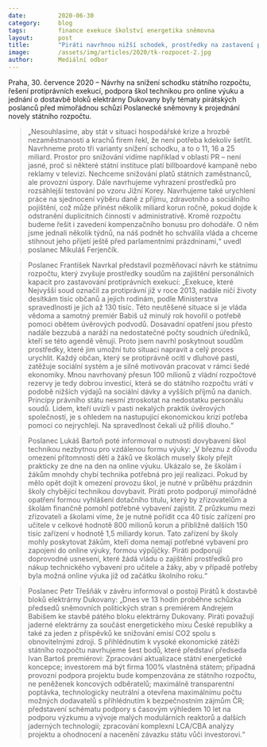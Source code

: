 ```yaml
---
date:         2020-06-30
category:     blog
tags:         finance exekuce školství energetika sněmovna
layout:       post
title:        "Piráti navrhnou nižší schodek, prostředky na zastavení protiprávních exekucí a podpoří posílení zázemí škol pro online výuku"
image:        /assets/img/articles/2020/tk-rozpocet-2.jpg
author:       Mediální odbor
---  
```





Praha, 30. července 2020 – Návrhy na snížení schodku státního rozpočtu, řešení protiprávních exekucí, podpora škol technikou pro online výuku a jednání o dostavbě bloků elektrárny Dukovany byly tématy pirátských poslanců před mimořádnou schůzí Poslanecké sněmovny k projednání novely státního rozpočtu.

> „Nesouhlasíme, aby stát v situaci hospodářské krize a hrozbě nezaměstnanosti a krachů firem řekl, že není potřeba kdekoliv šetřit. Navrhneme proto tři varianty snížení schodku, a to o 11, 16 a 25 miliard. Prostor pro snižování vidíme například v oblasti PR – není jasné, proč si některé státní instituce platí billboardové kampaně nebo reklamy v televizi. Nechceme snižování platů státních zaměstnanců, ale provozní úspory. Dále navrhujeme vyhrazení prostředků pro rozsáhlejší testování po vzoru Jižní Korey. Navrhujeme také urychlení práce na sjednocení výběru daně z příjmu, zdravotního a sociálního pojištění, což může přinést několik miliard korun ročně, pokud dojde k odstranění duplicitních činností v administrativě. Kromě rozpočtu budeme řešit i zavedení kompenzačního bonusu pro dohodáře. O něm jsme jednali několik týdnů, na náš podnět ho schválila vláda a chceme stihnout jeho přijetí ještě před parlamentními prázdninami,“ uvedl poslanec Mikuláš Ferjenčík.

> Poslanec František Navrkal představil pozměňovací návrh ke státnímu rozpočtu, který zvyšuje prostředky soudům na zajištění personálních kapacit pro zastavování protiprávních exekucí: „Exekuce, které Nejvyšší soud označil za protiprávní již v roce 2013, nadále ničí životy desítkám tisíc občanů a jejich rodinám, podle Ministerstva spravedlnosti je jich až 130 tisíc. Této neutěšené situace si je vláda vědoma a samotný premiér Babiš už minulý rok hovořil o potřebě pomoci obětem úvěrových podvodů. Dosavadní opatření jsou přesto nadále bezzubá a naráží na nedostatečné počty soudních úředníků, kteří se této agendě věnují. Proto jsem navrhl poskytnout soudům prostředky, které jim umožní tuto situaci napravit a celý proces urychlit. Každý občan, který se protiprávně ocitl v dluhové pasti, zatěžuje sociální systém a je silně motivován pracovat v rámci šedé ekonomiky. Mnou navrhovaný přesun 100 milionů z vládní rozpočtové rezervy je tedy dobrou investicí, která se do státního rozpočtu vrátí v podobě nižších výdajů na sociální dávky a vyšších příjmů na daních. Principy právního státu nesmí ztroskotat na nedostatku personálu soudů. Lidem, kteří uvízli v pasti nekalých praktik úvěrových společností, je s ohledem na nastupující ekonomickou krizi potřeba pomoci co nejrychleji. Na spravedlnost čekali už příliš dlouho.“

> Poslanec Lukáš Bartoň poté informoval o nutnosti dovybavení škol technikou nezbytnou pro vzdálenou formu výuky: „V březnu z důvodu omezení přítomnosti dětí a žáků ve školách musely školy přejít prakticky ze dne na den na online výuku. Ukázalo se, že školám i žákům mnohdy chybí technika potřebná pro její realizaci. Pokud by mělo opět dojít k omezení provozu škol, je nutné v průběhu prázdnin školy chybějící technikou dovybavit. Piráti proto podporují mimořádné opatření formou vyhlášení dotačního titulu, který by zřizovatelům a školám finančně pomohl potřebné vybavení zajistit. Z průzkumu mezi zřizovateli a školami víme, že je nutné pořídit cca 40 tisíc zařízení pro učitele v celkové hodnotě 800 milionů korun a přibližně dalších 150 tisíc zařízení v hodnotě 1,5 miliardy korun. Tato zařízení by školy mohly poskytovat žákům, kteří doma nemají potřebné vybavení pro zapojení do online výuky, formou výpůjčky. Piráti podporují doprovodné usnesení, které žádá vládu o zajištění prostředků pro nákup technického vybavení pro učitele a žáky, aby v případě potřeby byla možná online výuka již od začátku školního roku.“

> Poslanec Petr Třešňák v závěru informoval o postoji Pirátů k dostavbě bloků elektrárny Dukovany: „Dnes ve 13 hodin proběhne schůzka předsedů sněmovních politických stran s premiérem Andrejem Babišem ke stavbě pátého bloku elektrárny Dukovany. Piráti považují jaderné elektrárny za součást energetického mixu České republiky a také za jeden z příspěvků ke snižování emisí CO2 spolu s obnovitelnými zdroji. S přihlédnutím k vysoké ekonomické zátěži státního rozpočtu navrhujeme šest bodů, které představí předseda Ivan Bartoš premiérovi: Zpracování aktualizace státní energetické koncepce; investorem má být firma 100% vlastněná státem; případná provozní podpora projektu bude kompenzována ze státního rozpočtu, ne peněženek koncových odběratelů; maximálně transparentní poptávka, technologicky neutrální a otevřena maximálnímu počtu možných dodavatelů s přihlédnutím k bezpečnostním zájmům ČR; představení schématu podpory s časovým výhledem 10 let na podporu výzkumu a vývoje malých modulárních reaktorů a dalších jaderných technologií; zpracování komplexní LCA/CBA analýzy projektu a ohodnocení a nacenění závazku státu vůči investorovi.“
